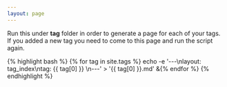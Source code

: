 ```yaml
---
layout: page
---
```


Run this under **tag** folder in order to generate a page for each of your tags. If you added a new tag you need to come to this page and run the script again.

{% highlight bash %}
{% for tag in site.tags %}
echo -e '---\nlayout: tag_index\ntag: {{ tag[0] }} \n---' > '{{ tag[0] }}.md' &{% endfor %}
{% endhighlight %}
